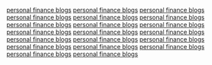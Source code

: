 <a href="https://maps.google.mn/url?q=http%3A%2F%2Fwww.merrchant.com/">personal finance blogs</a>
<a href="https://maps.google.fm/url?q=http%3A%2F%2Fwww.merrchant.com/">personal finance blogs</a>
<a href="https://images.google.bs/url?q=http%3A%2F%2Fmerrchant.com/">personal finance blogs</a>
<a href="https://clients1.google.az/url?q=http%3A%2F%2Fwww.merrchant.com/">personal finance blogs</a>
<a href="https://images.google.am/url?q=http%3A%2F%2Fwww.merrchant.com/">personal finance blogs</a>
<a href="https://clients2.google.com/url?q=http%3A%2F%2Fmerrchant.com">personal finance blogs</a>
<a href="https://maps.google.com.ly/url?q=http%3A%2F%2Fwww.merrchant.com/">personal finance blogs</a>
<a href="https://www.google.com.et/url?q=http%3A%2F%2Fwww.merrchant.com/">personal finance blogs</a>
<a href="https://toolbarqueries.google.com.pa/url?q=http%3A%2F%2Fwww.merrchant.com">personal finance blogs</a>
<a href="https://clients1.google.md/url?q=http%3A%2F%2Fmerrchant.com/">personal finance blogs</a>
<a href="https://images.google.sr/url?q=http%3A%2F%2Fwww.merrchant.com/">personal finance blogs</a>
<a href="https://maps.google.com.mm/url?q=http%3A%2F%2Fwww.merrchant.com/">personal finance blogs</a>
<a href="https://toolbarqueries.google.cm/url?q=http%3A%2F%2Fwww.merrchant.com">personal finance blogs</a>
<a href="https://images.google.co.uz/url?q=http%3A%2F%2Fmerrchant.com/">personal finance blogs</a>
<a href="https://maps.google.co.zm/url?q=http%3A%2F%2Fwww.merrchant.com/">personal finance blogs</a>
<a href="https://clients1.google.com.ag/url?q=http%3A%2F%2Fwww.merrchant.com/">personal finance blogs</a>
<a href="https://www.google.com.tj/url?q=http%3A%2F%2Fwww.merrchant.com">personal finance blogs</a>
<a href="https://images.google.rw/url?q=http%3A%2F%2Fwww.merrchant.com/">personal finance blogs</a>
<a href="https://toolbarqueries.google.ms/url?q=http%3A%2F%2Fwww.merrchant.com">personal finance blogs</a>
<a href="https://www.google.dm/url?q=http%3A%2F%2Fwww.merrchant.com/">personal finance blogs</a>
